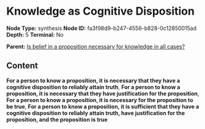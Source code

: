 # Knowledge as Cognitive Disposition

**Node Type:** synthesis
**Node ID:** fa3f98d9-b247-4556-b828-0c12850015ad
**Depth:** 5
**Terminal:** No

**Parent:** [Is belief in a proposition necessary for knowledge in all cases?](is-belief-in-a-proposition-necessary-for-knowledge-in-all-cases-antithesis-a7864a74-c41d-4eca-9957-ad188be41251.md)

## Content

**For a person to know a proposition, it is necessary that they have a cognitive disposition to reliably attain truth**, **For a person to know a proposition, it is necessary that they have justification for the proposition**, **For a person to know a proposition, it is necessary for the proposition to be true**, **For a person to know a proposition, it is sufficient that they have a cognitive disposition to reliably attain truth, have justification for the proposition, and the proposition is true**
